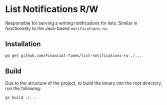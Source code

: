 # List Notifications R/W

Responsible for serving a writing notifications for lists. Similar in functionality to the Java-based `notifications-rw`.

## Installation

```sh
go get github.com/Financial-Times/list-notifications-rw ./...
```

## Build

Due to the structure of the project, to build the binary into the root directory, run the following:

```sh
go build ./...
```
